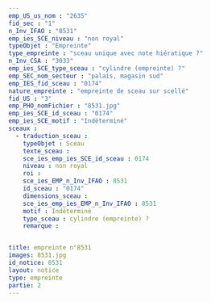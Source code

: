 ```yaml
---
emp_US_us_nom : "2635"
fid_sec : "1"
n_Inv_IFAO : "8531"
emp_ies_SCE_niveau : "non royal"
typeObjet : "Empreinte"
type_empreinte : "sceau unique avec note hiératique ?"
n_Inv_CSA : "3033"
emp_ies_SCE_type_sceau : "cylindre (empreinte) ?"
emp_SEC_nom_secteur : "palais, magasin sud"
emp_IES_fid_sceau : "0174"
nature_empreinte : "empreinte de sceau sur scellé"
fid_US : "3"
emp_PHO_nomFichier : "8531.jpg"
emp_ies_SCE_id_sceau : "0174"
emp_ies_SCE_motif : "Indéterminé"
sceaux :
  - traduction_sceau : 
    typeObjet : Sceau
    texte_sceau : 
    sce_ies_emp_ies_SCE_id_sceau : 0174
    niveau : non royal
    roi : 
    sce_ies_EMP_n_Inv_IFAO : 8531
    id_sceau : "0174"
    dimensions_sceau : 
    sce_ies_emp_ies_EMP_n_Inv_IFAO : 8531
    motif : Indéterminé
    type_sceau : cylindre (empreinte) ?
    remarque : 


title: empreinte n°8531
images: 8531.jpg
id_notice: 8531
layout: notice
type: empreinte
partie: 2
---
```

